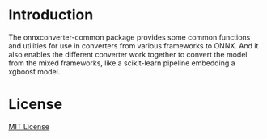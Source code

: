 # Introduction
The onnxconverter-common package provides some common functions and utilities for use in converters from various frameworks to ONNX. And it also enables the different converter work together to convert the model from the mixed frameworks, like a scikit-learn pipeline embedding a xgboost model.


# License
[MIT License](LICENSE)
